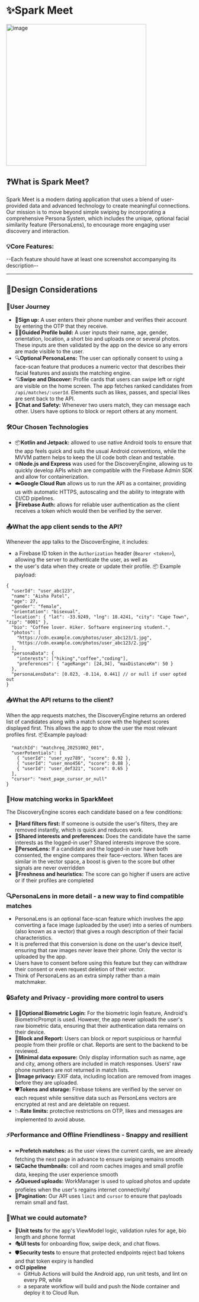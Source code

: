 # ✨Spark Meet
<img width="378" height="381" alt="image" src="https://github.com/user-attachments/assets/d69b874a-fe48-499a-80f2-ac9ae44bbb32" />

## ❓What is Spark Meet?
Spark Meet is a modern dating application that uses a blend of user-provided data and
advanced technology to create meaningful connections. Our mission is to move beyond
simple swiping by incorporating a comprehensive Persona System, which includes the
unique, optional facial similarity feature (PersonaLens), to encourage more engaging
user discovery and interaction.

### 💡Core Features:
--Each feature should have at least one screenshot accompanying its description--

---

## 🎨Design Considerations
### 🧭User Journey
- 📱**Sign up:** 
A user enters their phone number and verifies their account by entering the OTP that they receive.
- 🧑‍🎨**Guided Profile build:**
A user inputs their name, age, gender, orientation, location, a short bio and uploads one or several photos. These inputs are then validated by the app on the device so any errors are made visible to the user.
- 🔍**Optional PersonaLens:** 
The user can optionally consent to using a face-scan feature that produces a numeric vector that describes their facial features and assists the matching engine.
- 💘**Swipe and Discover:** 
Profile cards that users can swipe left or right are visible on the home screen. The app fetches ranked candidates from `/api/matches/:userId`. Elements such as likes, passes, and special likes are sent back to the API.
- 💬**Chat and Safety:** 
Whenever two users match, they can message each other. Users have options to block or report others at any moment.

### 🛠️Our Chosen Technologies
- 📦**Kotlin and Jetpack:** allowed to use native Android tools to ensure that the app feels quick and suits the usual Android conventions, while the MVVM pattern helps to keep the UI code both clean and testable.
- 🌐**Node.js and Express** was used for the DiscoveryEngine, allowing us to quickly develop APIs which are compatible with the Firebase Admin SDK and allow for containerization.
- ☁️**Google Cloud Run** allows us to run the API as a container, providing us with automatic HTTPS, autoscaling and the ability to integrate with CI/CD pipelines.
- 🔐**Firebase Auth:** allows for reliable user authentication as the client receives a token which would then be verified by the server.

### 📤What the app client sends to the API?
Whenever the app talks to the DiscoverEngine, it includes:
- a Firebase ID token in the `Authorization` header (`Bearer <token>`), allowing the server to authenticate the user, as well as
- the user's data when they create or update their profile.
📦 Example payload:
```
{
  "userId": "user_abc123",
  "name": "Aisha Patel",
  "age": 27,
  "gender": "female",
  "orientation": "bisexual",
  "location": { "lat": -33.9249, "lng": 18.4241, "city": "Cape Town", "zip": "8001" },
  "bio": "Coffee lover. Hiker. Software engineering student.",
  "photos": [
    "https://cdn.example.com/photos/user_abc123/1.jpg",
    "https://cdn.example.com/photos/user_abc123/2.jpg"
  ],
  "personaData": {
    "interests": ["hiking","coffee","coding"],
    "preferences": { "ageRange": [24,34], "maxDistanceKm": 50 }
  },
  "personaLensData": [0.023, -0.114, 0.441] // or null if user opted out
}
```

### 📥What the API returns to the client?
When the app requests matches, the DiscoveryEngine returns an ordered list of candidates along with a match score with the highest scores displayed first. This allows the app to show the user the most relevant profiles first.
📦Example payload:
```
  "matchId": "matchreq_20251002_001",
  "userPotentials": [
    { "userId": "user_xyz789", "score": 0.92 },
    { "userId": "user_mno456", "score": 0.88 },
    { "userId": "user_def321", "score": 0.65 }
  ],
  "cursor": "next_page_cursor_or_null"
}
```

### 🧠How matching works in SparkMeet
The DiscoveryEngine scores each candidate based on a few conditions:
- 🚫**Hard filters first:** If someone is outside the user's filters, they are removed instantly, which is quick and reduces work.
- 🤝**Shared interests and preferences:** Does the candidate have the same interests as the logged-in user? Shared interests improve the score.
- 🧬**PersonLens:** If a candidate and the logged-in user have both consented, the engine compares their face-vectors. When faces are similar in the vector space, a boost is given to the score but other signals are never overridden
- 📅**Freshness and heuristics:** The score can go higher if users are active or if their profiles are completed

### 🔍PersonaLens in more detail - a new way to find compatible matches
- PersonaLens is an optional face-scan feature which involves the app converting a face image (uploaded by the user) into a series of numbers (also known as a vector) that gives a rough description of their facial characteristics.
- It is preferred that this conversion is done on the user's device itself, ensuring that raw images never leave their phone. Only the vector is uploaded by the app.
- Users have to consent before using this feature but they can withdraw their consent or even request deletion of their vector.
- Think of PersonaLens as an extra simply rather than a main matchmaker.

### 🔒Safety and Privacy - providing more control to users
- 🧑‍💻**Optional Biometric Login:** For the biometric login feature, Android's BiometricPrompt is used. However, the app never uploads the user's raw biometric data, ensuring that their authentication data remains on their device.
- 🚫**Block and Report:** Users can block or report suspicious or harmful people from their profile or chat. Reports are sent to the backend to be reviewed.
- 🔐**Minimal data exposure:** Only display information such as name, age and city, among others are included in match responses. Users' raw phone numbers are not returned in match lists.
- 📸**Image privacy:** EXIF data, including location are removed from images before they are uploaded.
- 🛡️**Tokens and storage:** Firebase tokens are verified by the server on each request while sensitive data such as PersonLens vectors are encrypted at rest and are deletable on request.
- 📉**Rate limits:** protective restrictions on OTP, likes and messages are implemented to avoid abuse.

### ⚡Performance and Offline Friendliness - Snappy and resillient
- ⏩**Prefetch matches:** as the user views the current cards, we are already fetching the next page in advance to ensure swiping remains smooth
- 🖼️**Cache thumbnails:** coil and room caches images and small profile data, keeping the user experience smooth
- 📤**Queued uploads:** WorkManager is used to upload photos and update profieles when the user's regains internet connectivity/
- 📄**Pagination:** Our API uses `limit` and `cursor` to ensure that payloads remain small and fast.

### 🤖What we could automate?
- 🧪**Unit tests** for the app's ViewModel logic, validation rules for age, bio length and phone format
- 🎭**UI tests** for onboarding flow, swipe deck, and chat flows.
- 🛡️**Security tests** to ensure that protected endpoints reject bad tokens and that token expiry is handled
- ⚙️**CI pipeline** 
  - GitHub Actions will build the Android app, run unit tests, and lint on every PR, while 
  - a separate workflow will build and push the Node container and deploy it to Cloud Run.

